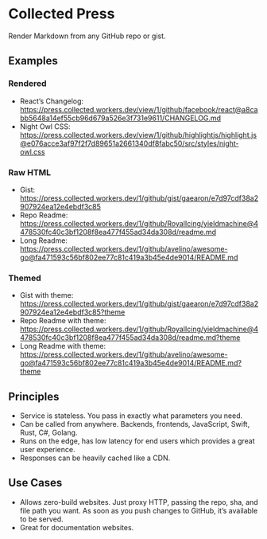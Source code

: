 # Collected Press

Render Markdown from any GitHub repo or gist.

## Examples

### Rendered

- React’s Changelog: https://press.collected.workers.dev/view/1/github/facebook/react@a8cabb5648a14ef55cb96d679a526e3f731e9611/CHANGELOG.md
- Night Owl CSS: https://press.collected.workers.dev/view/1/github/highlightjs/highlight.js@e076acce3af97f2f7d89651a2661340df8fabc50/src/styles/night-owl.css

### Raw HTML

- Gist: https://press.collected.workers.dev/1/github/gist/gaearon/e7d97cdf38a2907924ea12e4ebdf3c85
- Repo Readme: https://press.collected.workers.dev/1/github/RoyalIcing/yieldmachine@4478530fc40c3bf1208f8ea477f455ad34da308d/readme.md
- Long Readme: https://press.collected.workers.dev/1/github/avelino/awesome-go@fa471593c56bf802ee77c81c419a3b45e4de9014/README.md

### Themed

- Gist with theme: https://press.collected.workers.dev/1/github/gist/gaearon/e7d97cdf38a2907924ea12e4ebdf3c85?theme
- Repo Readme with theme: https://press.collected.workers.dev/1/github/RoyalIcing/yieldmachine@4478530fc40c3bf1208f8ea477f455ad34da308d/readme.md?theme
- Long Readme with theme: https://press.collected.workers.dev/1/github/avelino/awesome-go@fa471593c56bf802ee77c81c419a3b45e4de9014/README.md?theme

## Principles

- Service is stateless. You pass in exactly what parameters you need.
- Can be called from anywhere. Backends, frontends, JavaScript, Swift, Rust, C#, Golang.
- Runs on the edge, has low latency for end users which provides a great user experience.
- Responses can be heavily cached like a CDN.

## Use Cases

- Allows zero-build websites. Just proxy HTTP, passing the repo, sha, and file path you want. As soon as you push changes to GitHub, it’s available to be served.
- Great for documentation websites.
